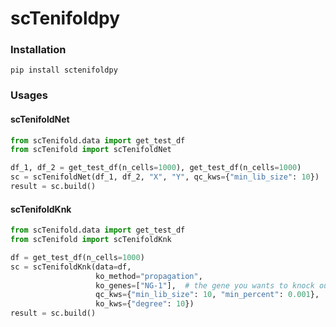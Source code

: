# scTenifoldpy

### Installation
```
pip install sctenifoldpy
```


### Usages

#### scTenifoldNet
```python
from scTenifold.data import get_test_df
from scTenifold import scTenifoldNet

df_1, df_2 = get_test_df(n_cells=1000), get_test_df(n_cells=1000)
sc = scTenifoldNet(df_1, df_2, "X", "Y", qc_kws={"min_lib_size": 10})
result = sc.build()
```

#### scTenifoldKnk
```python
from scTenifold.data import get_test_df
from scTenifold import scTenifoldKnk

df = get_test_df(n_cells=1000)
sc = scTenifoldKnk(data=df,
                   ko_method="propagation",
                   ko_genes=["NG-1"],  # the gene you wants to knock out
                   qc_kws={"min_lib_size": 10, "min_percent": 0.001},
                   ko_kws={"degree": 10})
result = sc.build()
```